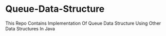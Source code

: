 # Queue-Data-Structure

This Repo Contains Implementation Of Queue Data Structure Using Other Data Structures In Java
